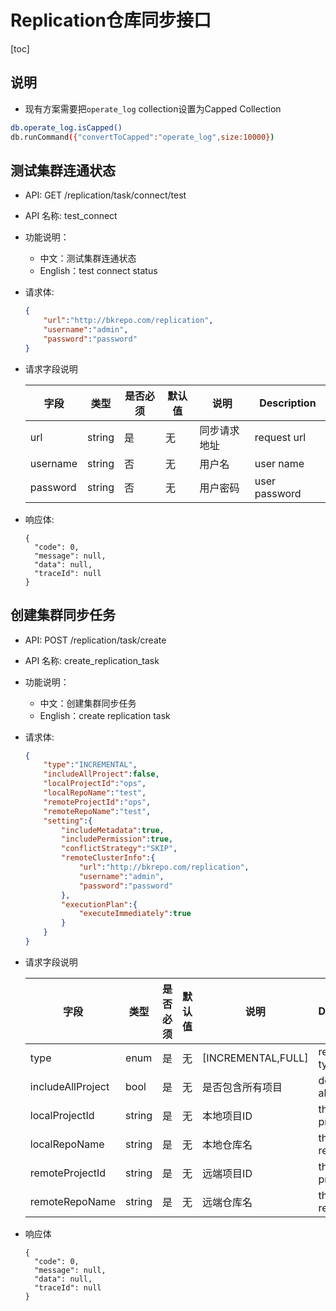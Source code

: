 # Replication仓库同步接口

[toc]

## 说明

- 现有方案需要把`operate_log` collection设置为Capped Collection

```bash
db.operate_log.isCapped()
db.runCommand({"convertToCapped":"operate_log",size:10000})
```

## 测试集群连通状态

- API: GET /replication/task/connect/test
- API 名称: test_connect
- 功能说明：
	- 中文：测试集群连通状态
	- English：test connect status

- 请求体:

  ``` json
  {
      "url":"http://bkrepo.com/replication",
      "username":"admin",
      "password":"password"
  }
  ```

- 请求字段说明

  |字段|类型|是否必须|默认值|说明|Description|
  |---|---|---|---|---|---|
  |url|string|是|无|同步请求地址|request url|
  |username|string|否|无|用户名|user name|
  |password|string|否|无|用户密码|user password|

- 响应体:

  ```
  {
    "code": 0,
    "message": null,
    "data": null,
    "traceId": null
  }
  ```

## 创建集群同步任务

- API: POST  /replication/task/create
- API 名称: create_replication_task
- 功能说明：
	- 中文：创建集群同步任务
	- English：create replication task
- 请求体:

  ``` json
  {
      "type":"INCREMENTAL",
      "includeAllProject":false,
      "localProjectId":"ops",
      "localRepoName":"test",
      "remoteProjectId":"ops",
      "remoteRepoName":"test",
      "setting":{
          "includeMetadata":true,
          "includePermission":true,
          "conflictStrategy":"SKIP",
          "remoteClusterInfo":{
              "url":"http://bkrepo.com/replication",
              "username":"admin",
              "password":"password"
          },
          "executionPlan":{
              "executeImmediately":true
          }
      }
  }
  ```

- 请求字段说明

  |字段|类型|是否必须|默认值|说明|Description|
  |---|---|---|---|---|---|
  |type|enum|是|无|[INCREMENTAL,FULL]|replication type|
  |includeAllProject|bool|是|无|是否包含所有项目|do include all project|
  |localProjectId|string|是|无|本地项目ID|the local project Id|
  |localRepoName|string|是|无|本地仓库名|the local repo name|
  |remoteProjectId|string|是|无|远端项目ID|the remote project id|
  |remoteRepoName|string|是|无|远端仓库名|the remote repo name|

- 响应体

  ```
  {
    "code": 0,
    "message": null,
    "data": null,
    "traceId": null
  }
  ```
